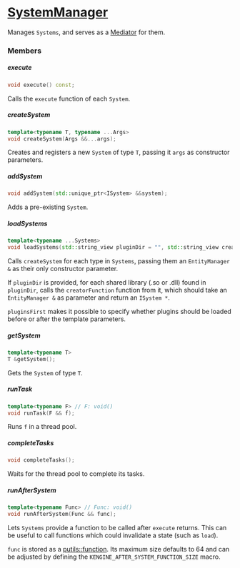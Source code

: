 # [SystemManager](SystemManager.hpp)

Manages `Systems`, and serves as a [Mediator](https://github.com/phisko/putils/blob/master/mediator/README.md) for them.

### Members

##### execute

```cpp
void execute() const;
```
Calls the `execute` function of each `System`.

##### createSystem

```cpp
template<typename T, typename ...Args>
void createSystem(Args &&...args);
```
Creates and registers a new `System` of type `T`, passing it `args` as constructor parameters.

##### addSystem

```cpp
void addSystem(std::unique_ptr<ISystem> &&system);
```
Adds a pre-existing `System`.

##### loadSystems

```cpp
template<typename ...Systems>
void loadSystems(std::string_view pluginDir = "", std::string_view creatorFunction = "getSystem", bool pluginsFirst = false);
```
Calls `createSystem` for each type in `Systems`, passing them an `EntityManager &` as their only constructor parameter.
 
If `pluginDir` is provided, for each shared library (.so or .dll) found in `pluginDir`, calls the `creatorFunction` function from it, which should take an `EntityManager &` as parameter and return an `ISystem *`.

`pluginsFirst` makes it possible to specify whether plugins should be loaded before or after the template parameters.

##### getSystem

```cpp
template<typename T>
T &getSystem();
```
Gets the `System` of type `T`.

##### runTask
```cpp
template<typename F> // F: void()
void runTask(F && f);
```

Runs `f` in a thread pool.

##### completeTasks

```cpp
void completeTasks();
```

Waits for the thread pool to complete its tasks.

##### runAfterSystem

```cpp
template<typename Func> // Func: void()
void runAfterSystem(Func && func);
```

Lets `Systems` provide a function to be called after `execute` returns. This can be useful to call functions which could invalidate a state (such as `load`).

`func` is stored as a [putils::function](putils/function.hpp). Its maximum size defaults to 64 and can be adjusted by defining the `KENGINE_AFTER_SYSTEM_FUNCTION_SIZE` macro.